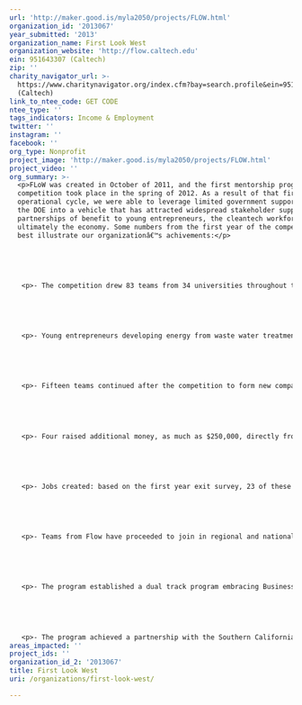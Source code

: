 ```yaml
---
url: 'http://maker.good.is/myla2050/projects/FLOW.html'
organization_id: '2013067'
year_submitted: '2013'
organization_name: First Look West
organization_website: 'http://flow.caltech.edu'
ein: 951643307 (Caltech)
zip: ''
charity_navigator_url: >-
  https://www.charitynavigator.org/index.cfm?bay=search.profile&ein=951643307
  (Caltech)
link_to_ntee_code: GET CODE
ntee_type: ''
tags_indicators: Income & Employment
twitter: ''
instagram: ''
facebook: ''
org_type: Nonprofit
project_image: 'http://maker.good.is/myla2050/projects/FLOW.html'
project_video: ''
org_summary: >-
  <p>FLoW was created in October of 2011, and the first mentorship program and
  competition took place in the spring of 2012. As a result of that first
  operational cycle, we were able to leverage limited government support from
  the DOE into a vehicle that has attracted widespread stakeholder support and
  partnerships of benefit to young entrepreneurs, the cleantech workforce and
  ultimately the economy. Some numbers from the first year of the competition
  best illustrate our organizationâ€™s achivements:</p>
   
   
   
   
   
   <p>- The competition drew 83 teams from 34 universities throughout the west coast, including more than 20 from Southern California</p>
   
   
   
   
   
   <p>- Young entrepreneurs developing energy from waste water treatment, robots for cleaning solar panels and solar cell films with 20% more efficiency took the top prizes at the regional finals competition.</p>
   
   
   
   
   
   <p>- Fifteen teams continued after the competition to form new companies</p>
   
   
   
   
   
   <p>- Four raised additional money, as much as $250,000, directly from their connection to FLoW.</p>
   
   
   
   
   
   <p>- Jobs created: based on the first year exit survey, 23 of these early stage ventures, intended to add 1-10 jobs over the following 18 months, according to a survey. </p>
   
   
   
   
   
   <p>- Teams from Flow have proceeded to join in regional and national business development programs, including the LA Cleantech Incubator, the Cleantech Open, and the UC Davis Green Technology Entrepreneurship Academy.</p>
   
   
   
   
   
   <p>- The program established a dual track program embracing Business Ready and Transformational Idea Award tracks to ensure great student ideas donâ€™t get lost for lack of support</p>
   
   
   
   
   
   <p>- The program achieved a partnership with the Southern California utilities, who are looking for technologies and talent</p>
areas_impacted: ''
project_ids: ''
organization_id_2: '2013067'
title: First Look West
uri: /organizations/first-look-west/

---
```

